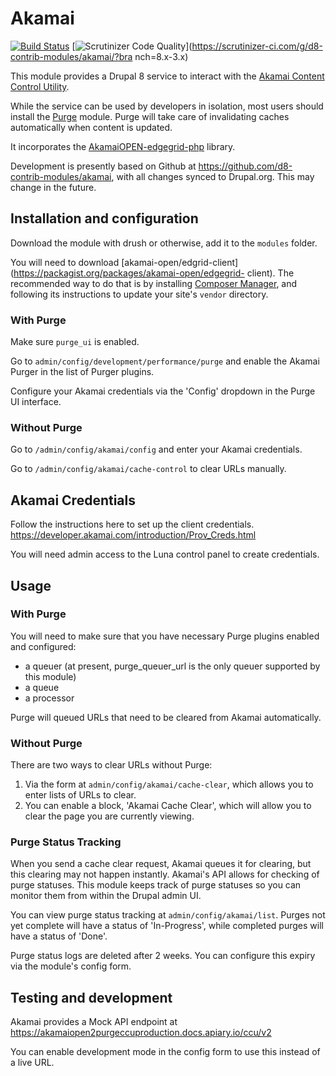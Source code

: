 # Akamai

[![Build
Status](https://travis-ci.org/d8-contrib-modules/akamai.svg?branch=8.x-3.x)](https://travis-ci.org/d8-contrib-modules/akamai)
[![Scrutinizer Code
Quality](https://scrutinizer-ci.com/g/d8-contrib-modules/akamai/badges/quality-score.png?b=8.x-3.x)](https://scrutinizer-ci.com/g/d8-contrib-modules/akamai/?bra
nch=8.x-3.x)

This module provides a Drupal 8 service to interact with the [Akamai Content
Control Utility](https://developer.akamai.com/api/purge/ccu/overview.html).

While the service can be used by developers in isolation, most users should
install the [Purge](http://drupal.org/project/purge) module. Purge will take
care of invalidating caches automatically when content is updated.

It incorporates the
[AkamaiOPEN-edgegrid-php](https://github.com/akamai-open/AkamaiOPEN-edgegrid-php)
library.

Development is presently based on Github at
https://github.com/d8-contrib-modules/akamai, with all changes synced to
Drupal.org. This may change in the future.

## Installation and configuration

Download the module with drush or otherwise, add it to the `modules` folder.

You will need to download
[akamai-open/edgrid-client](https://packagist.org/packages/akamai-open/edgegrid-
client). The recommended way to do that is by installing [Composer
Manager](https://www.drupal.org/project/composer_manager), and following its
instructions to update your site's `vendor` directory.

### With Purge

Make sure `purge_ui` is enabled.

Go to `admin/config/development/performance/purge` and enable the Akamai Purger
in the list of Purger plugins.

Configure your Akamai credentials via the 'Config' dropdown in the Purge UI
interface.

### Without Purge

Go to `/admin/config/akamai/config` and enter your Akamai credentials.

Go to `/admin/config/akamai/cache-control` to clear URLs manually.

## Akamai Credentials

Follow the instructions here to set up the client credentials.
https://developer.akamai.com/introduction/Prov_Creds.html

You will need admin access to the Luna control panel to create credentials.


## Usage

### With Purge

You will need to make sure that you have necessary Purge plugins enabled and
configured:

*  a queuer (at present, purge_queuer_url is the only queuer supported by this
module)
*  a queue
*  a processor

Purge will queued URLs that need to be cleared from Akamai automatically.

### Without Purge

There are two ways to clear URLs without Purge:

1. Via the form at `admin/config/akamai/cache-clear`, which allows you to enter
lists of URLs to clear.
2. You can enable a block, 'Akamai Cache Clear', which will allow you to clear
the page you are currently viewing.

### Purge Status Tracking

When you send a cache clear request, Akamai queues it for clearing, but this
clearing may not happen instantly. Akamai's API allows for checking of
purge statuses. This module keeps track of purge statuses so you can monitor
them from within the Drupal admin UI.

You can view purge status tracking at `admin/config/akamai/list`. Purges not
yet complete will have a status of 'In-Progress', while completed purges will
have a status of 'Done'.

Purge status logs are deleted after 2 weeks. You can configure this expiry
via the module's config form.

## Testing and development

Akamai provides a Mock API endpoint at
https://akamaiopen2purgeccuproduction.docs.apiary.io/ccu/v2

You can enable development mode in the config form to use this instead of a
live URL.
